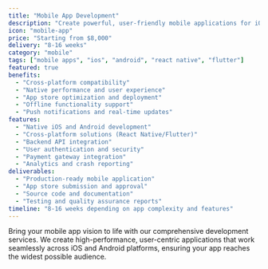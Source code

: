 ```yaml
---
title: "Mobile App Development"
description: "Create powerful, user-friendly mobile applications for iOS and Android platforms with modern technologies."
icon: "mobile-app"
price: "Starting from $8,000"
delivery: "8-16 weeks"
category: "mobile"
tags: ["mobile apps", "ios", "android", "react native", "flutter"]
featured: true
benefits:
  - "Cross-platform compatibility"
  - "Native performance and user experience"
  - "App store optimization and deployment"
  - "Offline functionality support"
  - "Push notifications and real-time updates"
features:
  - "Native iOS and Android development"
  - "Cross-platform solutions (React Native/Flutter)"
  - "Backend API integration"
  - "User authentication and security"
  - "Payment gateway integration"
  - "Analytics and crash reporting"
deliverables:
  - "Production-ready mobile application"
  - "App store submission and approval"
  - "Source code and documentation"
  - "Testing and quality assurance reports"
timeline: "8-16 weeks depending on app complexity and features"
---
```


Bring your mobile app vision to life with our comprehensive development services. We create high-performance, user-centric applications that work seamlessly across iOS and Android platforms, ensuring your app reaches the widest possible audience.
